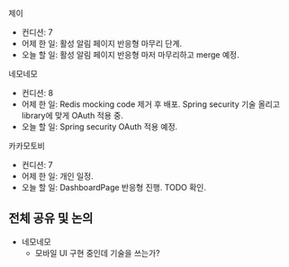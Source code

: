 
제이
- 컨디션: 7
- 어제 한 일: 활성 알림 페이지 반응형 마무리 단계.
- 오늘 할 일: 활성 알림 페이지 반응형 마저 마무리하고 merge 예정.

네모네모
- 컨디션: 8
- 어제 한 일: Redis mocking code 제거 후 배포. Spring security 기술 올리고 library에 맞게 OAuth 적용 중.
- 오늘 할 일: Spring security OAuth 적용 예정.

카카모토비
- 컨디션: 7
- 어제 한 일: 개인 일정.
- 오늘 할 일: DashboardPage 반응형 진행. TODO 확인.
## 전체 공유 및 논의
- 네모네모
	- 모바일 UI 구현 중인데 기술을 쓰는가?

